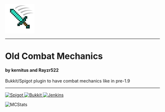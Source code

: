 ![OldCombatMechanics Icon](https://github.com/Rayzr522/ProjectResources/raw/master/ocm/Icon.png)
<hr/>

# Old Combat Mechanics
#### by kernitus and Rayzr522
Bukkit/Spigot plugin to have combat mechanics like in pre-1.9


<hr/>


 <a href="https://www.spigotmc.org/resources/oldcombatmechanics.19510/">
<img src="https://media-elerium.cursecdn.com/attachments/202/435/spigot.png" alt="Spigot" width="170" height="150" border="0">
</a>  <a href="http://dev.bukkit.org/bukkit-plugins/oldcombatmechanics/">
<img src="https://media-elerium.cursecdn.com/attachments/202/436/bukkit.png" alt="Bukkit" width="150" height="150" border="0">
</a>  <a href="https://jenkinsgvl-jenkins-gvl.1d35.starter-us-east-1.openshiftapps.com/job/OldCombatMechanics">
<img src="https://media-elerium.cursecdn.com/attachments/202/434/jenkins.png" alt="Jenkins" border="0">
</a>


![MCStats](http://i.mcstats.org/OldCombatMechanics/Global+Statistics.borderless.png)
